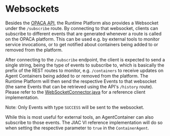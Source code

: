 # Websockets

Besides the [OPACA API](api.md), the Runtime Platform also provides a Websocket under the `/subscribe` route. By connecting to that websocket, clients can subscribe to different events that are generated whenever a route is called on the OPACA platform. This can be used e.g. by external tools to monitor service invocations, or to get notified about containers being added to or removed from the platform.

After connecting to the `/subscribe` endpoint, the client is expected to send a single string, being the type of events to subscribe to, which is basically the prefix of the REST routes to monitor, e.g. `/containers` to receive updates on Agent Containers being added to or removed from the platform. The Runtime Platform will then send the respective Events to that websocket (the same Events that can be retrieved using the API's `/history` route). Please refer to the [WebSocketConnector.java](../opaca-model/src/main/java/de/gtarc/opaca/util/WebSocketConnector.java) for a reference client implementation.

Note: Only Events with type `SUCCESS` will be sent to the websocket.

While this is most useful for external tools, an AgentContainer can also subscribe to those events. The JIAC VI reference implementation will do so when setting the respective parameter to `true` in the `ContainerAgent`.
